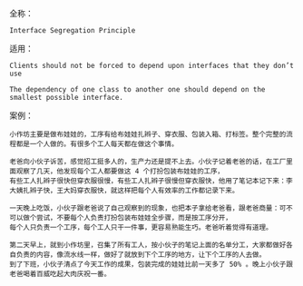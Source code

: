 ﻿全称：
    
    Interface Segregation Principle
    
适用：
    
    Clients should not be forced to depend upon interfaces that they don’t use
    
    The dependency of one class to another one should depend on the smallest possible interface.
    
案例：

    小作坊主要是做布娃娃的，工序有给布娃娃扎辫子、穿衣服、包装入箱、打标签。整个完整的流程都是一个人做的。有很多个工人每天都在做这个事情。

    老爸向小伙子诉苦，感觉招工挺多人的，生产力还是提不上去。小伙子记着老爸的话，在工厂里面观察了几天，他发现每个工人都要做这 4 个打扮包装布娃娃的工序，
    有些工人扎辫子很快但穿衣服很慢，有些工人扎辫子很慢但穿衣服快，他用了笔记本记下来：李大姨扎辫子快，王大妈穿衣服快，就这样把每个人有效率的工作都记录下来。

    一天晚上吃饭，小伙子跟老爸说了自己观察到的现象，也把本子拿给老爸看，跟老爸商量：可不可以做个尝试，不要每个人负责打扮包装布娃娃全步骤，而是按工序分开，
    每个人只负责一个工序，每个工人只干一件事，更容易熟能生巧。老爸听着觉得有道理。

    第二天早上，就到小作坊里，召集了所有工人，按小伙子的笔记上面的名单分工，大家都做好各自负责的内容，像流水线一样，做好了就放到下个工序的地方，让下个工序的人去做。
    到了下班，小伙子清点了今天工作的成果，包装完成的娃娃比前一天多了 50% 。晚上小伙子跟老爸喝着百威吃起大肉庆祝一番。

    